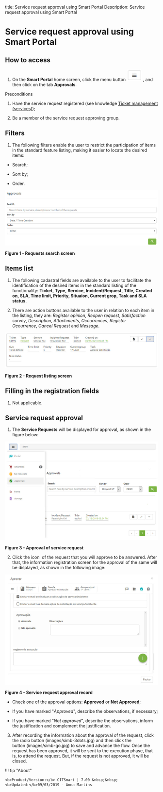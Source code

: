 title: Service request approval using Smart Portal
Description: Service request approval using Smart Portal

# Service request approval using Smart Portal

How to access
-------------

1.  On the **Smart Portal** home screen, click the menu button ![figure](images/simb-meno.white.jpg) , and then click
    on the tab **Approvals**.

Preconditions

1.  Have the service request registered (see knowledge [Ticket management
    (services)][1]);

2.  Be a member of the service request approving group.

Filters
-------

1.  The following filters enable the user to restrict the participation of items
    in the standard feature listing, making it easier to locate the desired
    items:

-   Search;

-   Sort by;

-   Order.

![figure](images/aprov-smart.img1.jpg)

**Figure 1 - Requests search screen**

Items list
----------

1.  The following cadastral fields are available to the user to facilitate the
    identification of the desired items in the standard listing of the
    functionality: **Ticket, Type, Service, Incident/Request, Title, Created
    on, SLA, Time limit, Priority, Situaion, Current grop, Task **and** SLA
    status.**

2.  There are action buttons available to the user in relation to each item in
    the listing, they are: *Register opinion*, *Reopen request*, *Satisfaction
    survey*, *Description*, *Attachments*, *Occurrences*, *Register
    Occurrence*, *Cancel Request* and *Message*.

![figure](images/aprov-smart.img2.jpg)

**Figure 2 - Request listing screen**

Filling in the registration fields
----------------------------------

1.  Not applicable.

Service request approval
------------------------

1.  The **Service Requests** will be displayed for approval, as shown in the
    figure below:

   ![figure](images/aprov-smart.img3.jpg)
   
   **Figure 3 - Approval of service request**

2.  Click the icon  of the request that you will approve to be answered. After
    that, the information registration screen for the approval of the same will
    be displayed, as shown in the following image:

   ![figure](images/aprov-smart.img4.jpg)
   
   **Figure 4 - Service request approval record**

-   Check one of the approval options: **Approved** or **Not Approved**;

-   If you have marked "*Approved*", describe the observations, if necessary;

-   If you have marked "*Not approved*", describe the observations, inform the
    justification and complement the justification.

3.  After recording the information about the approval of the request, click the
    radio button (images/simb-3dots.jpg) and then click the button (images/simb-go.jpg) to save and advance the flow. Once
    the request has been approved, it will be sent to the execution phase, that
    is, to attend the request. But, if the request is not approved, it will be
    closed.

!!! tip "About"

    <b>Product/Version:</b> CITSmart | 7.00 &nbsp;&nbsp;
    <b>Updated:</b>09/03/2019 - Anna Martins

[1]:/en-us/citsmart-platform-7/processes/tickets/ticket-management.html
